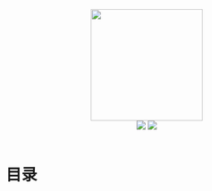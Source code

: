 
<div align="center">
    <img src="https://raw.githubusercontent.com/thu-zhanghl/Gitnote_Images/master/Gitnote/2019/04/12/Matlab-1555003497845.png?token=Ak2yYTswozHyZis5J9muNnPA_jT-B7iuks5cr3ikwA%3D%3D" width="200px">
    <br>
    <a href="https://github.com/thu-zhanghl/Matlab-Notes"> <img src="https://img.shields.io/badge/>-read-4ab8a1.svg"></a>  <a href="https://github.com/thu-zhanghl/Matlab-Notes"> <img src="https://img.shields.io/badge/_-more-4ab8a1.svg"></a> 
    <br> <br>
</div> 

# 目录